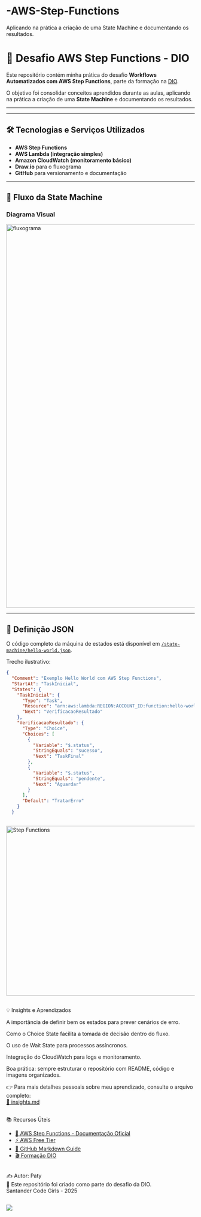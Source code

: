 # -AWS-Step-Functions
 Aplicando na prática a criação de uma State Machine e documentando os resultados.

##

# 🚀 Desafio AWS Step Functions - DIO

Este repositório contém minha prática do desafio **Workflows Automatizados com AWS Step Functions**, parte da formação na [DIO](https://www.dio.me/).

O objetivo foi consolidar conceitos aprendidos durante as aulas, aplicando na prática a criação de uma **State Machine** e documentando os resultados.

---


---

## 🛠️ Tecnologias e Serviços Utilizados

- **AWS Step Functions**
- **AWS Lambda (integração simples)**
- **Amazon CloudWatch (monitoramento básico)**
- **Draw.io** para o fluxograma
- **GitHub** para versionamento e documentação

---

## 🔄 Fluxo da State Machine

### Diagrama Visual
<img width="1536" height="1024" alt="fluxograma" src="https://github.com/user-attachments/assets/d4665f70-4f93-4986-b902-18c8c24079d2" />



---

## 📂 Definição JSON

O código completo da máquina de estados está disponível em [`/state-machine/hello-world.json`](./state-machine/hello-world.json).

Trecho ilustrativo:

```json
{
  "Comment": "Exemplo Hello World com AWS Step Functions",
  "StartAt": "TaskInicial",
  "States": {
    "TaskInicial": {
      "Type": "Task",
      "Resource": "arn:aws:lambda:REGION:ACCOUNT_ID:function:hello-world",
      "Next": "VerificacaoResultado"
    },
    "VerificacaoResultado": {
      "Type": "Choice",
      "Choices": [
        {
          "Variable": "$.status",
          "StringEquals": "sucesso",
          "Next": "TaskFinal"
        },
        {
          "Variable": "$.status",
          "StringEquals": "pendente",
          "Next": "Aguardar"
        }
      ],
      "Default": "TratarErro"
    }
  }

```
##
<img width="863" height="453" alt="Step Functions" src="https://github.com/user-attachments/assets/7a613690-eb50-4f4c-8567-5ea1ec5f34c5" />




##
💡 Insights e Aprendizados

A importância de definir bem os estados para prever cenários de erro.

Como o Choice State facilita a tomada de decisão dentro do fluxo.

O uso de Wait State para processos assíncronos.

Integração do CloudWatch para logs e monitoramento.

Boa prática: sempre estruturar o repositório com README, código e imagens organizados.

👉 Para mais detalhes pessoais sobre meu aprendizado, consulte o arquivo completo:  
[📘 insights.md](./docs/insights.md)

##

📚 Recursos Úteis

- [📖 AWS Step Functions - Documentação Oficial](https://docs.aws.amazon.com/step-functions/)
- [⚡ AWS Free Tier](https://aws.amazon.com/free/)
- [📓 GitHub Markdown Guide](https://guides.github.com/features/mastering-markdown/)
- [🎬 Formação DIO ](https://www.dio.me/users/patriciasavarezioliveira)

##
✍️ Autor: Paty  
📌 Este repositório foi criado como parte do desafio da DIO.  
   Santander Code Girls - 2025

##

<a href="https://www.linkedin.com/in/savarezi"><img src="https://img.shields.io/badge/-LinkedIn-67cb57?style=for-the-badge&logo=linkedin&logoColor=fff"></a>


